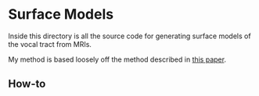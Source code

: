 # Surface Models

Inside this directory is all the source code for generating surface models of the vocal tract from MRIs.

My method is based loosely off the method described in [this paper](https://www.scitepress.org/Papers/2017/61383).

## How-to